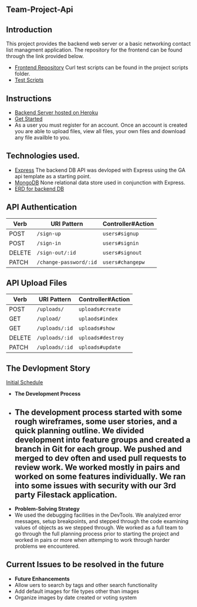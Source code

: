 ## Team-Project-Api
## Introduction
This project provides the backend web server or a basic networking contact list
managment application. The repository for the frontend can be found through the
link provided below.
- [Frontend Repository](https://github.com/SLACK-er-GDI/team-project-frontend)
Curl test scripts can be found in the project scripts folder.
- [Test Scripts](https://github.com/SLACK-er-GDI/team-project-api/tree/master/scripts)

## Instructions
- [Backend Server hosted on Heroku](https://team-project-heroku.herokuapp.com/)
- [Get Started](https://slack-er-gdi.github.io/team-project-frontend/)
- As a user you must register for an account. Once an account is created you are able to upload files, view all files, your own files and download any file availble to you.

## Technologies used.
- [Express](http://expressjs.com/en/api.html)
  The backend DB API was devloped with Express using the GA api template as a starting
  point.
- [MongoDB](https://www.mongodb.com/)
  None relational data store used in conjunction with Express.
- [ERD for backend DB](https://imgur.com/I5NgK1z)

## API Authentication
| Verb   | URI Pattern            | Controller#Action |
|--------|------------------------|-------------------|
| POST   | `/sign-up`             | `users#signup`    |
| POST   | `/sign-in`             | `users#signin`    |
| DELETE | `/sign-out/:id`        | `users#signout`   |
| PATCH  | `/change-password/:id` | `users#changepw`  |

## API Upload Files
| Verb   | URI Pattern      | Controller#Action |
|--------|------------------|-------------------|
| POST   | `/uploads/`      | `uploads#create`  |
| GET    | `/upload/`       | `uplaods#index`   |
| GET    | `/uploads/:id`   | `uploads#show`    |
| DELETE | `/uploads/:id`   | `uploads#destroy` |
| PATCH  | `/uploads/:id`   | `uploads#update`  |

## The Devlopment Story
[Initial Schedule](https://github.com/SLACK-er-GDI/team-project-frontend/blob/master/Slackers.pdf)
 - **The Development Process**
 - The development process started with some rough wireframes, some user stories, and a quick planning outline. We divided development into feature groups and created a branch in Git for each group. We pushed and merged to dev often and used pull requests to review work. We worked mostly in pairs and worked on some features individually. We ran into some issues with security with our 3rd party Filestack application.
     -
 - **Problem-Solving Strategy**
 - We used the debugging facilities in the DevTools. We analyized error messages, setup breakpoints, and stepped through the code examining values of objects as we stepped through. We worked as a full team to go through the full planning process prior to starting the project and worked in pairs or more when attemping to work through harder problems we encountered.

## Current Issues to be resolved in the future
- **Future Enhancements**
- Allow uers to search by tags and other search functionality
- Add default images for file types other than images
- Organize images by date created or voting system
